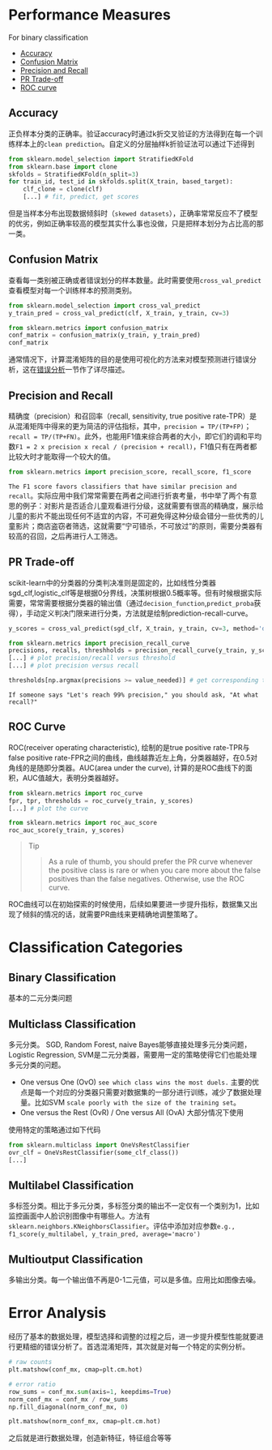 # Performance Measures
For binary classification
- [Accuracy](#acc)
- [Confusion Matrix](#conf-matrix)
- [Precision and Recall](#pr)
- [PR Trade-off](#pr-tradeoff)
- [ROC curve](#roc)

<span id='acc'></span>
## Accuracy
正负样本分类的正确率。验证accuracy时通过k折交叉验证的方法得到在每一个训练样本上的`clean prediction`。自定义的分层抽样k折验证法可以通过下述得到
```python
from sklearn.model_selection import StratifiedKFold
from sklearn.base import clone
skfolds = StratifiedKFold(n_split=3)
for train_id, test_id in skfolds.split(X_train, based_target):
    clf_clone = clone(clf)
    [...] # fit, predict, get scores
```
但是当样本分布出现数据倾斜时（`skewed datasets`），正确率常常反应不了模型的优劣，例如正确率较高的模型其实什么事也没做，只是把样本划分为占比高的那一类。

<span id='conf-matrix'></span>
## Confusion Matrix
查看每一类别被正确或者错误划分的样本数量。此时需要使用`cross_val_predict`查看模型对每一个训练样本的预测类别。
```python
from sklearn.model_selection import cross_val_predict
y_train_pred = cross_val_predict(clf, X_train, y_train, cv=3)

from sklearn.metrics import confusion_matrix
conf_matrix = confusion_matrix(y_train, y_train_pred)
conf_matrix
```
通常情况下，计算混淆矩阵的目的是使用可视化的方法来对模型预测进行错误分析，这在[错误分析](#err-analys)一节作了详尽描述。

<span id='pr'></span>
## Precision and Recall
精确度（precision）和召回率（recall, sensitivity, true positive rate-TPR）是从混淆矩阵中得来的更为简洁的评估指标，其中，`precision = TP/(TP+FP)`；`recall = TP/(TP+FN)`。此外，也能用F1值来综合两者的大小，即它们的调和平均数`F1 = 2 x precision x recal / (precision + recall)`，F1值只有在两者都比较大时才能取得一个较大的值。
```python
from sklearn.metrics import precision_score, recall_score, f1_score
```
`The F1 score favors classifiers that have similar precision and recall`。实际应用中我们常常需要在两者之间进行折衷考量，书中举了两个有意思的例子：对影片是否适合儿童观看进行分级，这就需要有很高的精确度，展示给儿童的影片不能出现任何不适宜的内容，不可避免得这种分级会错分一些优秀的儿童影片；商店盗窃者筛选，这就需要“宁可错杀，不可放过”的原则，需要分类器有较高的召回，之后再进行人工筛选。

<span id='pr-tradeoff'></span>
## PR Trade-off
scikit-learn中的分类器的分类判决准则是固定的，比如线性分类器sgd_clf,logistic_clf等是根据0分界线，决策树根据0.5概率等。但有时候根据实际需要，常常需要根据分类器的输出值（通过`decision_function`,`predict_proba`获得），手动定义判决门限来进行分类，方法就是绘制prediction-recall-curve。
```python
y_scores = cross_val_predict(sgd_clf, X_train, y_train, cv=3, method='decision_function')

from sklearn.metrics import precision_recall_curve
precisions, recalls, threshholds = precision_recall_curve(y_train, y_scores)
[...] # plot precision/recall versus threshold
[...] # plot precision versus recall

thresholds[np.argmax(precisions >= value_needed)] # get corresponding threshold for a specific precision
```
`If someone says "Let's reach 99% precision," you should ask, "At what recall?"`

<span id='roc'></span>
## ROC Curve
ROC(receiver operating characteristic), 绘制的是true positive rate-TPR与false positive rate-FPR之间的曲线，曲线越靠近左上角，分类器越好，在0.5对角线的是随即分类器。AUC(area under the curve), 计算的是ROC曲线下的面积，AUC值越大，表明分类器越好。
```python
from sklearn.metrics import roc_curve
fpr, tpr, thresholds = roc_curve(y_train, y_scores)
[...] # plot the curve

from sklearn.metrics import roc_auc_score
roc_auc_score(y_train, y_scores)
```
> Tip
>> As a rule of thumb, you should prefer the PR curve whenever the positive class is rare or when you care more about the false positives than the false negatives. Otherwise, use the ROC curve.

ROC曲线可以在初始探索的时候使用，后续如果要进一步提升指标，数据集又出现了倾斜的情况的话，就需要PR曲线来更精确地调整策略了。

# Classification Categories
## Binary Classification
基本的二元分类问题

## Multiclass Classification
多元分类。 SGD, Random Forest, naive Bayes能够直接处理多元分类问题，Logistic Regression, SVM是二元分类器，需要用一定的策略使得它们也能处理多元分类的问题。
- One versus One (OvO) `see which class wins the most duels.` 主要的优点是每一个对应的分类器只需要对数据集的一部分进行训练，减少了数据处理量。比如SVM `scale poorly with the size of the training set`。
- One versus the Rest (OvR) / One versus All (OvA) 大部分情况下使用

使用特定的策略通过如下代码
```python
from sklearn.multiclass import OneVsRestClassifier
ovr_clf = OneVsRestClassifier(some_clf_class())
[...]
```

## Multilabel Classification
多标签分类。相比于多元分类，多标签分类的输出不一定仅有一个类别为1，比如监控画面中人脸识别图像中有哪些人。方法有`sklearn.neighbors.KNeighborsClassifier`。评估中添加对应参数`e.g., f1_score(y_multilabel, y_train_pred, average='macro')`

## Multioutput Classification
多输出分类。每一个输出值不再是0-1二元值，可以是多值。应用比如图像去噪。

<span id='err-analys'></span>
# Error Analysis
经历了基本的数据处理，模型选择和调整的过程之后，进一步提升模型性能就要进行更精细的错误分析了。首选混淆矩阵，其次就是对每一个特定的实例分析。
```python
# raw counts
plt.matshow(conf_mx, cmap=plt.cm.hot)

# error ratio
row_sums = conf_mx.sum(axis=1, keepdims=True)
norm_conf_mx = conf_mx / row_sums
np.fill_diagonal(norm_conf_mx, 0)

plt.matshow(norm_conf_mx, cmap=plt.cm.hot)
```
之后就是进行数据处理，创造新特征，特征组合等等
